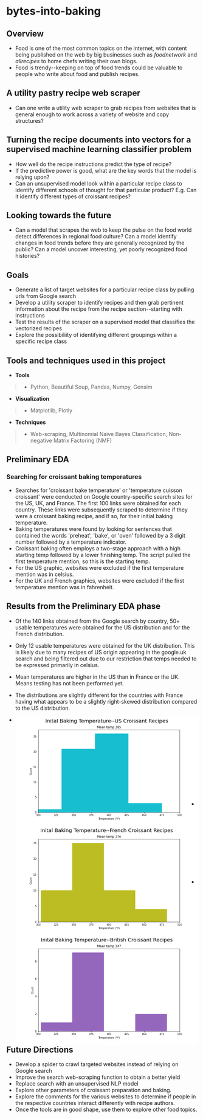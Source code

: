 # bytes-into-baking

## Overview
- Food is one of the most common topics on the internet, with content being published on the web by big businesses such as *foodnetwork* and *allrecipes* to home chefs writing their own blogs. 
- Food is trendy--keeping on top of food trends could be valuable to people who write about food and publish recipes.
## A utility pastry recipe web scraper
- Can one write a utility web scraper to grab recipes from websites that is general enough to work across a variety of website and copy structures?
## Turning the recipe documents into vectors for a supervised machine learning classifier problem
- How well do the recipe instructions predict the type of recipe?
- If the predictive power is good, what are the key words that the model is relying upon?
- Can an unsupervised model look within a particular recipe class to identify different schools of thought for that particular product? E.g. Can it identify different types of croissant recipes?
## Looking towards the future
- Can a model that scrapes the web to keep the pulse on the food world detect differences in regional food culture? Can a model identify changes in food trends before they are generally recognized by the public? Can a model uncover interesting, yet poorly recognized food histories?
## Goals
- Generate a list of target websites for a particular recipe class by pulling urls from Google search
- Develop a utility scraper to identify recipes and then grab pertinent information about the recipe from the recipe section--starting with instructions
- Test the results of the scraper on a supervised model that classifies the vectorized recipes
- Explore the possibiliity of identifying different groupings within a specific recipe class
## Tools and techniques used in this project
- **Tools**
> - Python, Beautiful Soup, Pandas, Numpy, Gensim
- **Visualization**
> - Matplotlib, Plotly
- **Techniques**
> - Web-scraping, Multinomial Naive Bayes Classification, Non-negative Matrix Factoring (NMF)

## Preliminary EDA

### Searching for croissant baking temperatures
- Searches for 'croissant bake temperature' or 'temperature cuisson croissant' were conducted on Google country-specific search sites for the US, UK, and France. The first 100 links were obtained for each country. These links were subsequently scraped to determine if they were a croissant baking recipe, and if so, for their initial baking temperature.
- Baking temperatures were found by looking for sentences that contained the words 'preheat', 'bake', or 'oven' followed by a 3 digit number followed by a temperature indicator. 
- Croissant baking often employs a two-stage approach with a high starting temp followed by a lower finishing temp. The script pulled the first temperature mention, so this is the starting temp.
- For the US graphic, websites were excluded if the first temperature mention was in celsius.
- For the UK and French graphics, websites were excluded if the first temperature mention was in fahrenheit.

## Results from the Preliminary EDA phase

- Of the 140 links obtained from the Google search by country, 50+ usable temperatures were obtained for the US distribution and for the French distribution.
- Only 12 usable temperatures were obtained for the UK distribution. This is likely due to many recipes of US origin appearing in the google.uk search and being filtered out due to our restriction that temps needed to be expressed primarily in celsius.
- Mean temperatures are higher in the US than in France or the UK. Means testing has not been performed yet.
- The distributions are slightly different for the countries with France having what appears to be a slightly right-skewed distribution compared to the US distribution.

- <img align="left" src="img/us-croissant-baketemp-distribution.png" width='500' height='auto' ></img>
<pre>











</pre>
- <img align="left" src="img/fr-croissant-baketemp-distribution.png" width='500' height='auto' ></img>
<pre>










</pre>
- <img align="left" src="img/uk-croissant-baketemp-distribution.png" width='500' height='auto' ></img>
<pre>

















</pre>
## Future Directions
- Develop a spider to crawl targeted websites instead of relying on Google search
- Improve the search web-scraping function to obtain a better yield
- Replace search with an unsupervised NLP model
- Explore other parameters of croissant preparation and baking.
- Explore the comments for the various websites to determine if people in the respective countries interact differently with recipe authors.
- Once the tools are in good shape, use them to explore other food topics.
